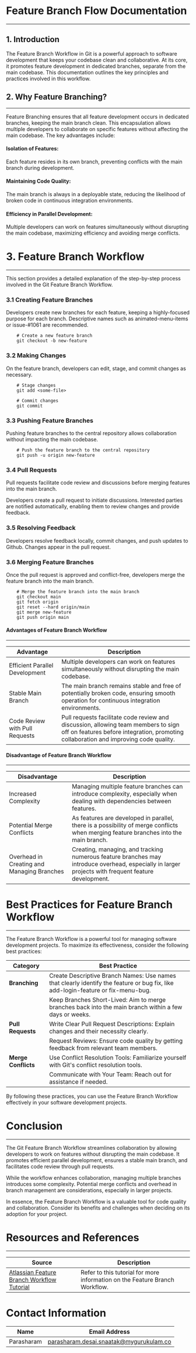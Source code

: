 # Feature Branch Flow Documentation
---
## 1. Introduction
The Feature Branch Workflow in Git is a powerful approach to software development that keeps your codebase clean and collaborative. At its core, it promotes feature development in dedicated branches, separate from the main codebase. This documentation outlines the key principles and practices involved in this workflow.

## 2. Why Feature Branching?
---
Feature Branching ensures that all feature development occurs in dedicated branches, keeping the main branch clean. This encapsulation allows multiple developers to collaborate on specific features without affecting the main codebase. The key advantages include:

#### Isolation of Features: 
Each feature resides in its own branch, preventing conflicts with the main branch during development.

#### Maintaining Code Quality: 
The main branch is always in a deployable state, reducing the likelihood of broken code in continuous integration environments.

#### Efficiency in Parallel Development: 
Multiple developers can work on features simultaneously without disrupting the main codebase, maximizing efficiency and avoiding merge conflicts.

# 3. Feature Branch Workflow
---
This section provides a detailed explanation of the step-by-step process involved in the Git Feature Branch Workflow.

### 3.1 Creating Feature Branches
Developers create new branches for each feature, keeping a highly-focused purpose for each branch. Descriptive names such as animated-menu-items or issue-#1061 are recommended.

        # Create a new feature branch
        git checkout -b new-feature

### 3.2 Making Changes
On the feature branch, developers can edit, stage, and commit changes as necessary.

        # Stage changes
        git add <some-file>
    
        # Commit changes
        git commit

### 3.3 Pushing Feature Branches
Pushing feature branches to the central repository allows collaboration without impacting the main codebase.

        # Push the feature branch to the central repository
        git push -u origin new-feature

### 3.4 Pull Requests
Pull requests facilitate code review and discussions before merging features into the main branch.

Developers create a pull request to initiate discussions.
Interested parties are notified automatically, enabling them to review changes and provide feedback.

### 3.5 Resolving Feedback
Developers resolve feedback locally, commit changes, and push updates to Github. Changes appear in the pull request.

### 3.6 Merging Feature Branches
Once the pull request is approved and conflict-free, developers merge the feature branch into the main branch.

        # Merge the feature branch into the main branch
        git checkout main
        git fetch origin
        git reset --hard origin/main
        git merge new-feature
        git push origin main

#### Advantages of Feature Branch Workflow
---
| **Advantage**                                | **Description**                                                                                         |
|----------------------------------------------|---------------------------------------------------------------------------------------------------------|
| Efficient Parallel Development              | Multiple developers can work on features simultaneously without disrupting the main codebase.          |
| Stable Main Branch                           | The main branch remains stable and free of potentially broken code, ensuring smooth operation for continuous integration environments. |
| Code Review with Pull Requests               | Pull requests facilitate code review and discussion, allowing team members to sign off on features before integration, promoting collaboration and improving code quality. |

#### Disadvantage of Feature Branch Workflow
---

| **Disadvantage**                             | **Description**                                                                                         |
|----------------------------------------------|---------------------------------------------------------------------------------------------------------|
| Increased Complexity                        | Managing multiple feature branches can introduce complexity, especially when dealing with dependencies between features. |
| Potential Merge Conflicts                    | As features are developed in parallel, there is a possibility of merge conflicts when merging feature branches into the main branch. |
| Overhead in Creating and Managing Branches   | Creating, managing, and tracking numerous feature branches may introduce overhead, especially in larger projects with frequent feature development. |

# Best Practices for Feature Branch Workflow
---
The Feature Branch Workflow is a powerful tool for managing software development projects. To maximize its effectiveness, consider the following best practices:

| **Category**               | **Best Practice**                                      |
|----------------------------|--------------------------------------------------------|
| **Branching**              | Create Descriptive Branch Names: Use names that clearly identify the feature or bug fix, like add-login-feature or fix-menu-bug. |
|                            | Keep Branches Short-Lived: Aim to merge branches back into the main branch within a few days or weeks. |
| **Pull Requests**          | Write Clear Pull Request Descriptions: Explain changes and their necessity clearly. |
|                            | Request Reviews: Ensure code quality by getting feedback from relevant team members. |
| **Merge Conflicts**        | Use Conflict Resolution Tools: Familiarize yourself with Git's conflict resolution tools. |
|                            | Communicate with Your Team: Reach out for assistance if needed. |

By following these practices, you can use the Feature Branch Workflow effectively in your software development projects.

# Conclusion
---
The Git Feature Branch Workflow streamlines collaboration by allowing developers to work on features without disrupting the main codebase. It promotes efficient parallel development, ensures a stable main branch, and facilitates code review through pull requests.

While the workflow enhances collaboration, managing multiple branches introduces some complexity. Potential merge conflicts and overhead in branch management are considerations, especially in larger projects.

In essence, the Feature Branch Workflow is a valuable tool for code quality and collaboration. Consider its benefits and challenges when deciding on its adoption for your project.

# Resources and References
---
| **Source**                                              | **Description**                               |
|---------------------------------------------------------|-----------------------------------------------|
| [Atlassian Feature Branch Workflow Tutorial](https://www.atlassian.com/git/tutorials/comparing-workflows/feature-branch-workflow) | Refer to this tutorial for more information on the Feature Branch Workflow. |

# Contact Information

|    Name    | Email Address |
| -----------| --------------|
| Parasharam | parasharam.desai.snaatak@mygurukulam.co |
